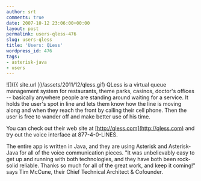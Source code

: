 ```yaml
---
author: srt
comments: true
date: 2007-10-12 23:06:00+00:00
layout: post
permalink: users-qless-476
slug: users-qless
title: 'Users: QLess'
wordpress_id: 476
tags:
- asterisk-java
- users
---
```



![]({{ site.url }}/assets/2011/12/qless.gif)
QLess is a virtual queue management system for restaurants, theme parks, casinos, doctor's offices -- basically anywhere people are standing around waiting for a service. It holds the user's spot in line and lets them know how the line is moving along and when they reach the front by calling their cell phone. Then the user is free to wander off and make better use of his time.



You can check out their web site at [http://qless.com](http://qless.com) and try out the voice interface at 877-4-0-LINES.



The entire app is written in Java, and they are using Asterisk and Asterisk-Java for all of the voice communication pieces. "It was unbelievably easy to get up and running with both technologies, and they have both been rock-solid reliable. Thanks so much for all of the great work, and keep it coming!" says Tim McCune, their Chief Technical Architect & Cofounder.

